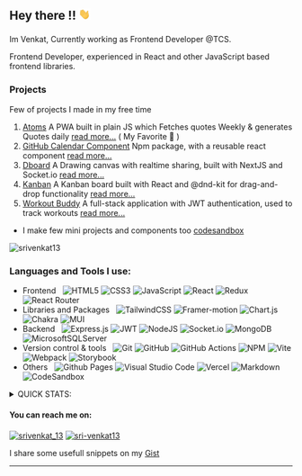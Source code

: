 ## <p align = "left">  Hey there !! <img src="./assets/Hi.gif" height="20px" > </p>

<!-- [Venkat](http://www.venkat13.ml) can add this to the end to link my website -->
<!-- ### <p align = "left">  I'm a Self taught  FrontEnd developer.</p> -->

Im Venkat, Currently working as Frontend Developer @TCS.

Frontend Developer, experienced in React and other JavaScript based frontend libraries.

<!-- Experienced in React and other JavaScript based frontend libraries, with a passion for creating dynamic and responsive web applications. Over the past 3 years, I have honed my skills in front-end development, specializing in React and its ecosystem. Along with UI developement I have experience in handling Unit testing and Deployment. I like to  solve complex problems and am eager to learn and implement the latest technologies. -->

<!-- <p align= "center"><img  src="./assets/yay-hooray-doraemon.gif" alt  = "excited-doraemon" /></p> -->

### Projects 
Few of projects I made in my free time
1. [Atoms](https://srivenkat13.github.io/atoms/) A PWA built in plain JS which Fetches quotes Weekly & generates Quotes daily [read more...](https://github.com/srivenkat13/atoms) ( My Favorite 💖 )
2. [GitHub Calendar Component](https://www.npmjs.com/package/github-calendar-component) Npm package, with a reusable react component [read more...](https://github.com/srivenkat13/github-calendar-component)
3. [Dboard](https://dboard-draw.vercel.app/) A Drawing canvas with realtime sharing, built with NextJS and Socket.io [read more...](https://github.com/srivenkat13/dboard/)
4. [Kanban](https://srivenkat13.github.io/kanban-board-dnd/) A Kanban board built with React and @dnd-kit for drag-and-drop functionality [read more...](https://github.com/srivenkat13/kanban-board-dnd)
5. [Workout Buddy](https://workout-buddy-sv.vercel.app) A full-stack application with JWT authentication, used to track workouts [read more...](https://github.com/srivenkat13/workout-buddy-app)

* I make few mini projects and components too [codesandbox](https://codesandbox.io/u/srivenkat13)
  
<!--  adding the languages known -->
<!-- from : https://github.com/Ileriayo/markdown-badges#-languages -->
<p align="left"> <img src="https://komarev.com/ghpvc/?username=srivenkat13&label=Profile%20views&color=orange&style=flat-square" alt="srivenkat13" height="35px" /> </p>

###  Languages and Tools  I use:

- Frontend &nbsp;
 	![HTML5](https://img.shields.io/badge/html5-%23E34F26.svg?style=for-the-badge&logo=html5&logoColor=white)
  ![CSS3](https://img.shields.io/badge/css3-%231572B6.svg?style=for-the-badge&logo=css3&logoColor=white)
  ![JavaScript](https://img.shields.io/badge/javascript-%23323330.svg?style=for-the-badge&logo=javascript&logoColor=%23F7DF1E)
  ![React](https://img.shields.io/badge/react-%2320232a.svg?style=for-the-badge&logo=react&logoColor=%2361DAFB)
  ![Redux](https://img.shields.io/badge/redux-%23593d88.svg?style=for-the-badge&logo=redux&logoColor=white)
  ![React Router](https://img.shields.io/badge/React_Router-CA4245?style=for-the-badge&logo=react-router&logoColor=white)
- Libraries and Packages &nbsp;
  ![TailwindCSS](https://img.shields.io/badge/tailwindcss-%2338B2AC.svg?style=for-the-badge&logo=tailwind-css&logoColor=white)
  ![Framer-motion](https://img.shields.io/badge/Framer-black?style=for-the-badge&logo=framer&logoColor=blue)
  ![Chart.js](https://img.shields.io/badge/chart.js-F5788D.svg?style=for-the-badge&logo=chart.js&logoColor=white)
  ![Chakra](https://img.shields.io/badge/chakra-%234ED1C5.svg?style=for-the-badge&logo=chakraui&logoColor=white)
  ![MUI](https://img.shields.io/badge/MUI-%230081CB.svg?style=for-the-badge&logo=mui&logoColor=white)
- Backend &nbsp;
  ![Express.js](https://img.shields.io/badge/express.js-%23404d59.svg?style=for-the-badge&logo=express&logoColor=%2361DAFB)
  ![JWT](https://img.shields.io/badge/JWT-black?style=for-the-badge&logo=JSON%20web%20tokens)
  ![NodeJS](https://img.shields.io/badge/node.js-6DA55F?style=for-the-badge&logo=node.js&logoColor=white)
  ![Socket.io](https://img.shields.io/badge/Socket.io-black?style=for-the-badge&logo=socket.io&badgeColor=010101)
  ![MongoDB](https://img.shields.io/badge/MongoDB-%234ea94b.svg?style=for-the-badge&logo=mongodb&logoColor=white)
  ![MicrosoftSQLServer](https://img.shields.io/badge/Microsoft%20SQL%20Server-CC2927?style=for-the-badge&logo=microsoft%20sql%20server&logoColor=white)
-  Version control & tools &nbsp;
 ![Git](https://img.shields.io/badge/git-%23F05033.svg?style=for-the-badge&logo=git&logoColor=white)
 ![GitHub](https://img.shields.io/badge/github-%23121011.svg?style=for-the-badge&logo=github&logoColor=white)
 ![GitHub Actions](https://img.shields.io/badge/github%20actions-%232671E5.svg?style=for-the-badge&logo=githubactions&logoColor=white)
  ![NPM](https://img.shields.io/badge/NPM-%23CB3837.svg?style=for-the-badge&logo=npm&logoColor=white)
  ![Vite](https://img.shields.io/badge/vite-%23646CFF.svg?style=for-the-badge&logo=vite&logoColor=white)
  ![Webpack](https://img.shields.io/badge/webpack-%238DD6F9.svg?style=for-the-badge&logo=webpack&logoColor=black)
  ![Storybook](https://img.shields.io/badge/-Storybook-FF4785?style=for-the-badge&logo=storybook&logoColor=white)
- Others &nbsp;
  ![Github Pages](https://img.shields.io/badge/github%20pages-121013?style=for-the-badge&logo=github&logoColor=white)
  ![Visual Studio Code](https://img.shields.io/badge/Visual%20Studio%20Code-0078d7.svg?style=for-the-badge&logo=visual-studio-code&logoColor=white)  ![Vercel](https://img.shields.io/badge/vercel-%23000000.svg?style=for-the-badge&logo=vercel&logoColor=white)
  ![Markdown](https://img.shields.io/badge/markdown-%23000000.svg?style=for-the-badge&logo=markdown&logoColor=white)
  ![CodeSandbox](https://img.shields.io/badge/Codesandbox-040404?style=for-the-badge&logo=codesandbox&logoColor=DBDBDB)



<details>
 <summary> QUICK STATS: </summary>
<p>&nbsp;</p>
<!--   <p><img align="center" src="https://github-readme-streak-stats.herokuapp.com/?user=srivenkat13&" alt="srivenkat13" /></p> -->
  <p><img align="center" src="https://streak-stats.demolab.com?user=srivenkat13&theme=rising-sun&border_radius=20" alt="srivenkat13" /></p>
<!--   [GitHub Streak](https://streak-stats.demolab.com?user=srivenkat13&theme=rising-sun&border_radius=20)](https://git.io/streak-stats) -->
  <p><img align="center" src="https://github-readme-stats.vercel.app/api/top-langs?username=srivenkat13&show_icons=true&theme=tokyonight&locale=en" alt="srivenkat13" /></p>

  <p>&nbsp;<img align="center" src="https://github-readme-stats.vercel.app/api?username=srivenkat13&show_icons=true&theme=tokyonight&locale=en&bg_color=00000000" alt="srivenkat13" /></p>
</details>

#### You can reach me on:
<p align="left">
<a href="https://twitter.com/srivenkat_13" target="blank"><img align="center" src="https://raw.githubusercontent.com/rahuldkjain/github-profile-readme-generator/master/src/images/icons/Social/twitter.svg" alt="srivenkat_13" height="20" width="30" /></a>
<a href="https://linkedin.com/in/sri-venkat13" target="blank"><img align="center" src="https://raw.githubusercontent.com/rahuldkjain/github-profile-readme-generator/master/src/images/icons/Social/linked-in-alt.svg" alt="sri-venkat13" height="20" width="30" /></a>
</p>

I share some usefull snippets on my [Gist](https://gist.github.com/srivenkat13)
<!-- <p align="left"> <a href="https://twitter.com/srivenkat_13" target="blank"><img src="https://img.shields.io/twitter/follow/srivenkat_13?logo=twitter&style=for-the-badge" alt="srivenkat_13" /></a> </p> -->
 
---

